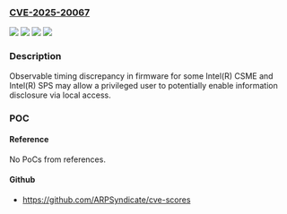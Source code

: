 ### [CVE-2025-20067](https://cve.mitre.org/cgi-bin/cvename.cgi?name=CVE-2025-20067)
![](https://img.shields.io/static/v1?label=Product&message=Intel(R)%20CSME%20and%20Intel(R)%20SPS&color=blue)
![](https://img.shields.io/static/v1?label=Version&message=See%20references%20&color=brightgreen)
![](https://img.shields.io/static/v1?label=Vulnerability&message=Information%20Disclosure&color=brightgreen)
![](https://img.shields.io/static/v1?label=Vulnerability&message=Observable%20Timing%20Discrepancy&color=brightgreen)

### Description

Observable timing discrepancy in firmware for some Intel(R) CSME and Intel(R) SPS may allow a privileged user to potentially enable information disclosure via local access.

### POC

#### Reference
No PoCs from references.

#### Github
- https://github.com/ARPSyndicate/cve-scores

